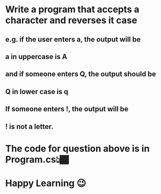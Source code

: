# Write a program that accepts a character and reverses it case
## e.g. if the user enters a, the output will be
## a in uppercase is A
## and if someone enters Q, the output should be
## Q in lower case is q
## If someone enters !, the output will be 
## ! is not a letter.
# The code for question above is in Program.cs👆🏾
# Happy Learning 😉
